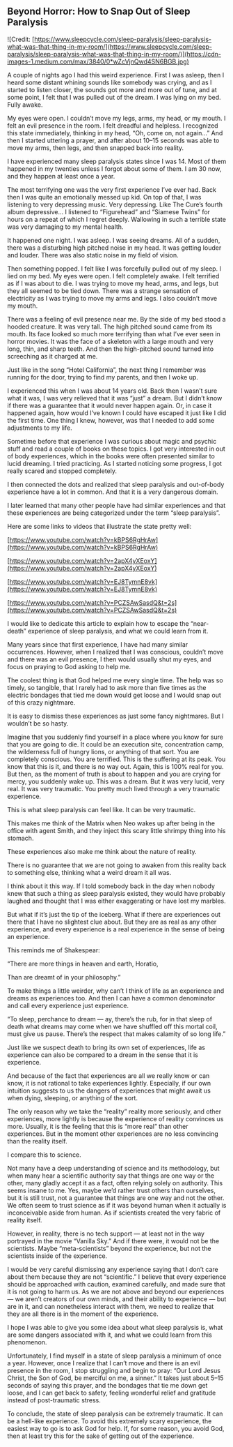 ## Beyond Horror: How to Snap Out of Sleep Paralysis

![Credit: [https://www.sleepcycle.com/sleep-paralysis/sleep-paralysis-what-was-that-thing-in-my-room/](https://www.sleepcycle.com/sleep-paralysis/sleep-paralysis-what-was-that-thing-in-my-room/)](https://cdn-images-1.medium.com/max/3840/0*wZcVjnQwd4SN6BGB.jpg)

A couple of nights ago I had this weird experience. First I was asleep, then I heard some distant whining sounds like somebody was crying, and as I started to listen closer, the sounds got more and more out of tune, and at some point, I felt that I was pulled out of the dream. I was lying on my bed. Fully awake.

My eyes were open. I couldn’t move my legs, arms, my head, or my mouth. I felt an evil presence in the room. I felt dreadful and helpless. I recognized this state immediately, thinking in my head, “Oh, come on, not again…” And then I started uttering a prayer, and after about 10–15 seconds was able to move my arms, then legs, and then snapped back into reality.

I have experienced many sleep paralysis states since I was 14. Most of them happened in my twenties unless I forgot about some of them. I am 30 now, and they happen at least once a year.

The most terrifying one was the very first experience I’ve ever had. Back then I was quite an emotionally messed up kid. On top of that, I was listening to very depressing music. Very depressing. Like The Cure’s fourth album depressive… I listened to “Figurehead” and “Siamese Twins” for hours on a repeat of which I regret deeply. Wallowing in such a terrible state was very damaging to my mental health.

It happened one night. I was asleep. I was seeing dreams. All of a sudden, there was a disturbing high pitched noise in my head. It was getting louder and louder. There was also static noise in my field of vision.

Then something popped. I felt like I was forcefully pulled out of my sleep. I lied on my bed. My eyes were open. I felt completely awake. I felt terrified as if I was about to die. I was trying to move my head, arms, and legs, but they all seemed to be tied down. There was a strange sensation of electricity as I was trying to move my arms and legs. I also couldn’t move my mouth.

There was a feeling of evil presence near me. By the side of my bed stood a hooded creature. It was very tall. The high pitched sound came from its mouth. Its face looked so much more terrifying than what I’ve ever seen in horror movies. It was the face of a skeleton with a large mouth and very long, thin, and sharp teeth. And then the high-pitched sound turned into screeching as it charged at me.

Just like in the song “Hotel California”, the next thing I remember was running for the door, trying to find my parents, and then I woke up.

I experienced this when I was about 14 years old. Back then I wasn’t sure what it was, I was very relieved that it was “just” a dream. But I didn’t know if there was a guarantee that it would never happen again. Or, in case it happened again, how would I’ve known I could have escaped it just like I did the first time. One thing I knew, however, was that I needed to add some adjustments to my life.

Sometime before that experience I was curious about magic and psychic stuff and read a couple of books on these topics. I got very interested in out of body experiences, which in the books were often presented similar to lucid dreaming. I tried practicing. As I started noticing some progress, I got really scared and stopped completely.

I then connected the dots and realized that sleep paralysis and out-of-body experience have a lot in common. And that it is a very dangerous domain.

I later learned that many other people have had similar experiences and that these experiences are being categorized under the term “sleep paralysis”.

Here are some links to videos that illustrate the state pretty well:

[https://www.youtube.com/watch?v=kBPS6RgHrAw](https://www.youtube.com/watch?v=kBPS6RgHrAw)

[https://www.youtube.com/watch?v=2apX4yXEoxY](https://www.youtube.com/watch?v=2apX4yXEoxY)

[https://www.youtube.com/watch?v=EJ8TymnE8vk](https://www.youtube.com/watch?v=EJ8TymnE8vk)

[https://www.youtube.com/watch?v=PCZSAwSasdQ&t=2s](https://www.youtube.com/watch?v=PCZSAwSasdQ&t=2s)

I would like to dedicate this article to explain how to escape the “near-death” experience of sleep paralysis, and what we could learn from it.

Many years since that first experience, I have had many similar occurrences. However, when I realized that I was conscious, couldn’t move and there was an evil presence, I then would usually shut my eyes, and focus on praying to God asking to help me.

The coolest thing is that God helped me every single time. The help was so timely, so tangible, that I rarely had to ask more than five times as the electric bondages that tied me down would get loose and I would snap out of this crazy nightmare.

It is easy to dismiss these experiences as just some fancy nightmares. But I wouldn’t be so hasty.

Imagine that you suddenly find yourself in a place where you know for sure that you are going to die. It could be an execution site, concentration camp, the wilderness full of hungry lions, or anything of that sort. You are completely conscious. You are terrified. This is the suffering at its peak. You know that this is it, and there is no way out. Again, this is 100% real for you. But then, as the moment of truth is about to happen and you are crying for mercy, you suddenly wake up. This was a dream. But it was very lucid, very real. It was very traumatic. You pretty much lived through a very traumatic experience.

This is what sleep paralysis can feel like. It can be very traumatic.

This makes me think of the Matrix when Neo wakes up after being in the office with agent Smith, and they inject this scary little shrimpy thing into his stomach.

These experiences also make me think about the nature of reality.

There is no guarantee that we are not going to awaken from this reality back to something else, thinking what a weird dream it all was.

I think about it this way. If I told somebody back in the day when nobody knew that such a thing as sleep paralysis existed, they would have probably laughed and thought that I was either exaggerating or have lost my marbles.

But what if it’s just the tip of the iceberg. What if there are experiences out there that I have no slightest clue about. But they are as real as any other experience, and every experience is a real experience in the sense of being an experience.

This reminds me of Shakespear:

“There are more things in heaven and earth, Horatio,

Than are dreamt of in your philosophy.”

To make things a little weirder, why can’t I think of life as an experience and dreams as experiences too. And then I can have a common denominator and call every experience just experience.

“To sleep, perchance to dream — ay, there’s the rub, for in that sleep of death what dreams may come when we have shuffled off this mortal coil, must give us pause. There’s the respect that makes calamity of so long life.”

Just like we suspect death to bring its own set of experiences, life as experience can also be compared to a dream in the sense that it is experience.

And because of the fact that experiences are all we really know or can know, it is not rational to take experiences lightly. Especially, if our own intuition suggests to us the dangers of experiences that might await us when dying, sleeping, or anything of the sort.

The only reason why we take the “reality” reality more seriously, and other experiences, more lightly is because the experience of reality convinces us more. Usually, it is the feeling that this is “more real” than other experiences. But in the moment other experiences are no less convincing than the reality itself.

I compare this to science.

Not many have a deep understanding of science and its methodology, but when many hear a scientific authority say that things are one way or the other, many gladly accept it as a fact, often relying solely on authority. This seems insane to me. Yes, maybe we’d rather trust others than ourselves, but it is still trust, not a guarantee that things are one way and not the other. We often seem to trust science as if it was beyond human when it actually is inconceivable aside from human. As if scientists created the very fabric of reality itself.

However, in reality, there is no tech support — at least not in the way portrayed in the movie “Vanilla Sky.” And if there were, it would not be the scientists. Maybe “meta-scientists” beyond the experience, but not the scientists inside of the experience.

I would be very careful dismissing any experience saying that I don’t care about them because they are not “scientific.” I believe that every experience should be approached with caution, examined carefully, and made sure that it is not going to harm us. As we are not above and beyond our experiences — we aren’t creators of our own minds, and their ability to experience — but are in it, and can nonetheless interact with them, we need to realize that they are all there is in the moment of the experience.

I hope I was able to give you some idea about what sleep paralysis is, what are some dangers associated with it, and what we could learn from this phenomenon.

Unfortunately, I find myself in a state of sleep paralysis a minimum of once a year. However, once I realize that I can’t move and there is an evil presence in the room, I stop struggling and begin to pray: “Our Lord Jesus Christ, the Son of God, be merciful on me, a sinner.” It takes just about 5–15 seconds of saying this prayer, and the bondages that tie me down get loose, and I can get back to safety, feeling wonderful relief and gratitude instead of post-traumatic stress.

To conclude, the state of sleep paralysis can be extremely traumatic. It can be a hell-like experience. To avoid this extremely scary experience, the easiest way to go is to ask God for help. If, for some reason, you avoid God, then at least try this for the sake of getting out of the experience.
